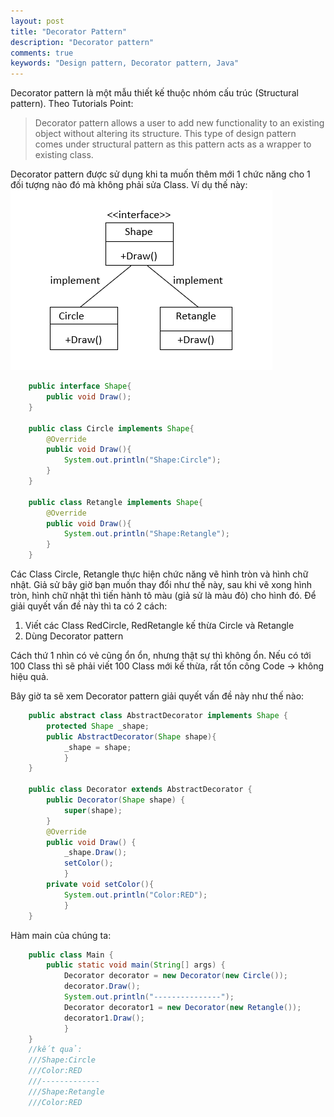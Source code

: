 ```yaml
---
layout: post
title: "Decorator Pattern"
description: "Decorator pattern"
comments: true
keywords: "Design pattern, Decorator pattern, Java"
---
```

Decorator pattern là một mẫu thiết kế thuộc nhóm cấu trúc (Structural pattern).
Theo Tutorials Point:
>Decorator pattern allows a user to add new functionality to an existing object without altering its structure. This type of design pattern comes under structural pattern as this pattern acts as a wrapper to existing class.

Decorator pattern được sử dụng khi ta muốn thêm mới 1 chức năng cho 1 đối tượng nào đó mà không phải sửa Class.
Ví dụ thế này: 
![Decorator](/assets/images/Decorator.PNG)
```java
    public interface Shape{
        public void Draw();
    }

    public class Circle implements Shape{
        @Override
        public void Draw(){
            System.out.println("Shape:Circle");
        }
    }

    public class Retangle implements Shape{
        @Override
        public void Draw(){
            System.out.println("Shape:Retangle");
        }
    }
```
Các Class Circle, Retangle thực hiện chức năng vẽ hình tròn và hình chữ nhật. Giả sử bây giờ bạn muốn thay đổi như thế này, sau khi vẽ xong hình tròn, hình chữ nhật thì tiến hành tô màu (giả sử là màu đỏ) cho hình đó.
Để giải quyết vấn đề này thì ta có 2 cách:
1. Viết các Class RedCircle, RedRetangle kế thừa Circle và Retangle
2. Dùng Decorator pattern

Cách thứ 1 nhìn có vẻ cũng ổn ổn, nhưng thật sự thì không ổn. Nếu có tới 100 Class thì sẽ phải viết 100 Class mới kế thừa, rất tốn công Code -> không hiệu quả.

Bây giờ ta sẽ xem Decorator pattern giải quyết vấn đề này như thế nào:
```java
    public abstract class AbstractDecorator implements Shape {
        protected Shape _shape;
        public AbstractDecorator(Shape shape){
            _shape = shape;
            }
    }

    public class Decorator extends AbstractDecorator {
        public Decorator(Shape shape) {
            super(shape);
        }
        @Override
        public void Draw() {
            _shape.Draw();
            setColor();
            }
        private void setColor(){
            System.out.println("Color:RED");
            }
    }
```
Hàm main của chúng ta:
```java
    public class Main {
        public static void main(String[] args) {
            Decorator decorator = new Decorator(new Circle());
            decorator.Draw();
            System.out.println("---------------");
            Decorator decorator1 = new Decorator(new Retangle());
            decorator1.Draw();
            }
    }
    //kết quả:
    ///Shape:Circle
    ///Color:RED
    ///-------------
    ///Shape:Retangle
    ///Color:RED
```
